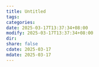 ```yaml
---
title: Untitled
tags: 
categories: 
date: 2025-03-17T13:37:34+08:00
modify: 2025-03-17T13:37:34+08:00
dir: 
share: false
cdate: 2025-03-17
mdate: 2025-03-17
---
```

